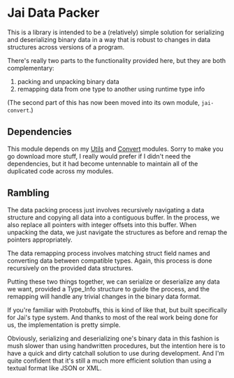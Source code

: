 
# Jai Data Packer

This is a library is intended to be a (relatively) simple solution for serializing and deserializing binary data in a way that is robust to changes in data structures across versions of a program.

There's really two parts to the functionality provided here, but they are both complementary:
1. packing and unpacking binary data
2. remapping data from one type to another using runtime type info

(The second part of this has now been moved into its own module, `jai-convert`.)


## Dependencies

This module depends on my [Utils](https://github.com/Stuart-Mouse/jai-utils) and [Convert](https://github.com/Stuart-Mouse/jai-convert) modules.
Sorry to make you go download more stuff, I really would prefer if I didn't need the dependencies, but it had become untennable to maintain all of the duplicated code across my modules.


## Rambling

The data packing process just involves recursively navigating a data structure and copying all data into a contiguous buffer.
In the process, we also replace all pointers with integer offsets into this buffer.
When unpacking the data, we just navigate the structures as before and remap the pointers appropriately.

The data remapping process involves matching struct field names and converting data between compatible types.
Again, this process is done recursively on the provided data structures.

Putting these two things together, we can serialize or deserialize any data we want, provided a Type_Info structure to guide the process, and the remapping will handle any trivial changes in the binary data format.

If you're familiar with Protobuffs, this is kind of like that, but built specifically for Jai's type system.
And thanks to most of the real work being done for us, the implementation is pretty simple.

Obviously, serializing and deserializing one's binary data in this fashion is mush slower than using handwritten procedures, but the intention here is to have a quick and dirty catchall solution to use during development.
And I'm quite confident that it's still a much more efficient solution than using a textual format like JSON or XML.
